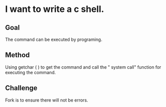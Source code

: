 # I want to write a c shell.
## Goal
The command can be executed by programing.
## Method
Using getchar ( ) to get the command and call the " system call" function for executing the command. 
## Challenge
Fork is to ensure there will not be errors.

